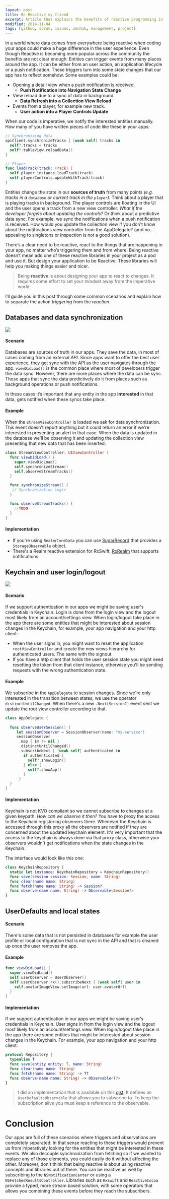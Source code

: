 ```yaml
---
layout: post
title: Be Reactive my friend
excerpt: Article that explains the benefits of reactive programming in the iOS world.
modified: 2014-11-04
tags: [github, scrum, issues, zenhub, management, project]
---
```


In a world where data comes from everywhere being reactive when coding your apps could make a huge difference in the user experience. Even though Reactive is becoming more popular across the community the benefits are not clear enough. Entities can trigger events from many places around the app. It can be either from an user action, an application lifecycle or a push notification. These triggers turn into some state changes that our app has to reflect somehow. Some examples could be:

- Opening a detail view when a push notification is received.
  - **Push Notification into Navigation State Change**
- View reload due to a sync of data in background.
  - **Data Refresh into a Collection View Reload**
- Events from a player, for example new track.
  - **User action into a Player Controls Update**

When our code is imperative, we notify the interested entities manually. How many of you have written pieces of code like these in your apps:

```swift 
// Synchronizing data
apiClient.synchronizeTracks { [weak self] tracks in
  self?.tracks = tracks
  self?.tableView.reloadData()
}

// Player
func loadTrack(track: Track) {
  self.player.instance.loadTrack(track)
  self.playerControls.updateWithTrack(track)
}
```

Entities change the state in our **sources of truth** from many points *(e.g. tracks in a `database` or current track in the `player`)*. Think about a player that is playing tracks in background. The player controls are floating in the UI and the user opens a track from a new view controller. *What if the developer forgets about updating the controls?* Or think about a predictive data sync. For example, we sync the notifications when a push notification is received. How would you update the collection view if you don't know about the notifications view controller from the AppDelegate? (and no... appealing to singletons or inspection is not a good solution). 

There’s a clear need to be reactive, react to the things that are happening in your app, no matter who’s triggering them and from where. Being reactive doesn’t mean add one of these reactive libraries in your project as a pod and use it. But design your application to be Reactive. These libraries will help you making things easier and nicer.

> Being **reactive** is about designing your app to react to changes. It requires some effort to set your mindset away from the imperative world.

I’ll guide you in this post through some common scenarios and explain how to separate the action *triggering* from the *reaction*.

## Databases and data synchronization

![]({{site.url}}/images/posts/reactive-database.png)

#### Scenario
Databases are sources of truth in our apps. They save the data, in most of cases coming from an external *API*. Since apps want to offer the best user experience, they get sync with the API as the user navigates through the app. `viewDidLoad()` is the common place where most of developers trigger the data sync. However, there are more places where the data can be sync. Those apps that sync the data predictively do it from places such as background operations or push notifications. 

In these cases it’s important that any entity in the app **interested** in that data, gets notified when these syncs take place.

#### Example

When the `StreamViewController` is loaded we ask for data synchronization. This event doesn't report anything but it could return an error if we're interested in presenting an alert in that case. When the data is updated in the database we'll be observing it and updating the collection view presenting that new data that has been inserted.

```swift 
class StreamViewController: UIViewController {
  func viewDidLoad() {
    super.viewDidLoad()
    self.synchronizeStream()
    self.observeStreamTracks()
  } 

  func synchronizeStream() {
   // Synchronization logic
  }

  func observeStreamTracks() {
    //TODO
  }
}
```

#### Implementation
- If you're using `Realm`/`CoreData` you can use [SugarRecord](https://github.com/pepibumur/sugarrecord) that provides a `StorageObservable` object.
- There's a Realm reactive extension for RxSwift, [RxRealm](https://github.com/RxSwiftCommunity/RxRealm) that supports notifications.

## Keychain and user login/logout

![]({{site.url}}/images/posts/reactive-keychain.png)

#### Scenario

If we support authentication in our apps we might be saving user's credentials in Keychain. Login is done from the login view and the logout most likely from an account/settings view. When login/logout take place in the app there are some entities that might be interested about session changes in the Keychain, for example, your app navigation and your http client:

- When the user signs in, you might want to reset the application `rootViewController` and create the new views hierarchy for authenticated users. The same with the signout.
- If you have a http client that holds the user session state you might need resetting the token from that client instance, otherwise you'll be sending requests with the wrong authentication state.

#### Example

We subscribe in the `AppDelegate` to session changes. Since we're only interested in the transition between states, we use the operator `distinctUntilChanged`. When there's a new `.Next(Session?)` event sent we update the root view controller according to that.

```swift 
class AppDelegate {
  
  func observeUserSession() {
     let sessionObserver = SessionObserver(name: "my-service")
     sessionObserver
      .map { $0 != nil }
      .distinctUntilChanged()
      .subscribeNext { [weak self] authenticated in
        if authenticated {
          self?.showLogin()
        } else {
          self?.showApp()
        }
      }
  }
}
```

#### Implementation

Keychain is not KVO compliant so we cannot subscribe to changes at a given keypath. *How can we observe it then?* You have to proxy the access to the Keychain registering observers there. Whenever the Keychain is accessed through this proxy all the observers are notified if they are concerned about the updated keychain element.
It's very important that the access to the keychain is always done via that proxy class, otherwise your observers wouldn't get notifications when the state changes in the Keychain.

The interface would look like this one:

```swift 
class KeychainRepository {
  static let instance: KeychainRepository = KeychainRepository()
  func save(session session: Session, name: String)
  func clear(name name: String)
  func fetch(name name: String) -> Session?
  func observe(name name: String) -> Observable<Session?> 
}
```

## UserDefaults and local states

#### Scenario
There's some data that is not persisted in databases for example the user profile or local configuration that is not sync in the API and that is cleaned up once the user removes the app.


#### Example

```swift 
func viewDidLoad() {
  super.viewDidLoad() 
  self.userObserver = UserObserver()
  self.userObserver.rx().subscribeNext { [weak self] user in
    self.avatarImageView.setImage(url: user.avatarUrl)
  }
}
```


#### Implementation

If we support authentication in our apps we might be saving user’s credentials in Keychain. User signs in from the login view and the logout most likely from an account/settings view. When login/logout take place in the app there are some entities that might be interested about session changes in the Keychain. For example, your app navigation and your http client:

```swift 
protocol Repository {
  typealias T
  func save(entity entity: T, name: String)
  func clear(name name: String)
  func fetch(name name: String) -> T?
  func observe(name name: String) -> Observable<T?> 
}
```

> I did an implementation that is available on this [gist](https://gist.github.com/pepibumur/ba7a1b459634ebf29de0772272b8460b). It defines an `UserDefaultsObservable` that allows you to subscribe to. To keep the subscription alive you must keep a reference to the observable.

# Conclusion

Our apps are full of these scenarios where triggers and observations are completely separated. In that sense reacting to these triggers would prevent us from imperatively looking for the entities that might be interested in these events. We also decouple synchronization from fetching so if we wanted to replace any of those elements, you could easily do it without affecting the other. Moreover, don't think that being reactive is about using reactive concepts and libraries out of there. You can be reactive as well by subscribing to the `NSNotificationCenter` or using a `NSFetchedResultsController`. Libraries such as `RxSwift` and `ReactiveCocoa` provide a typed, more stream based solution, with some operators that allows you combining these events before they reach the subscribers.